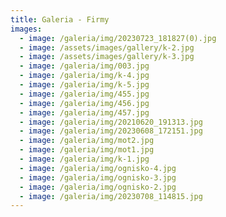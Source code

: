 ```yaml
---
title: Galeria - Firmy
images:
  - image: /galeria/img/20230723_181827(0).jpg
  - image: /assets/images/gallery/k-2.jpg
  - image: /assets/images/gallery/k-3.jpg
  - image: /galeria/img/003.jpg
  - image: /galeria/img/k-4.jpg
  - image: /galeria/img/k-5.jpg
  - image: /galeria/img/455.jpg
  - image: /galeria/img/456.jpg
  - image: /galeria/img/457.jpg
  - image: /galeria/img/20210620_191313.jpg
  - image: /galeria/img/20230608_172151.jpg
  - image: /galeria/img/mot2.jpg
  - image: /galeria/img/mot1.jpg
  - image: /galeria/img/k-1.jpg
  - image: /galeria/img/ognisko-4.jpg
  - image: /galeria/img/ognisko-3.jpg
  - image: /galeria/img/ognisko-2.jpg
  - image: /galeria/img/20230708_114815.jpg
---
```

